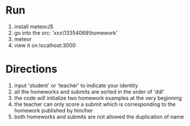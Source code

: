 # Run
1. install meteorJS
2. go into the src: 'xxx\13354069\homework\'
3. meteor
4. view it on localhost:3000

# Directions
1. input 'student' or 'teacher' to indicate your identity
2. all the homeworks and submits are sorted in the order of 'ddl'
3. the code will initialize two homework examples at the very beginning
4. the teacher can only score a submit which is corresponding to the homework published by him/her
5. both homeworks and submits are not allowed the duplication of name